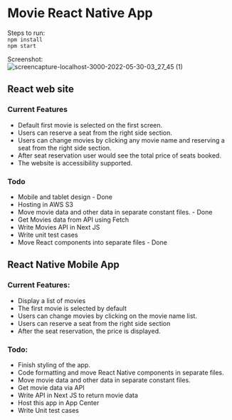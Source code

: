 # Movie React Native App

Steps to run: \
`npm install` \
`npm start` 

Screenshot: \
![screencapture-localhost-3000-2022-05-30-03_27_45 (1)](https://user-images.githubusercontent.com/2870345/170884591-670b9c00-ea40-46f7-a614-aa8fcaf44895.png)


## React web site
### Current Features
- Default first movie is selected on the first screen.
- Users can reserve a seat from the right side section.
- Users can change movies by clicking any movie name and reserving a seat from the right side section.
- After seat reservation user would see the total price of seats booked.
- The website is accessibility supported.

### Todo
- Mobile  and tablet design - Done
- Hosting in AWS S3
- Move movie data and other data in separate constant files.  - Done
- Get Movies data from API using Fetch 
- Write Movies API in Next JS
- Write unit test cases
- Move React components into separate files - Done





## React Native Mobile App

### Current Features:
- Display a list of movies
- The first movie is selected by default
- Users can change movies by clicking on the movie name list.
- Users can reserve a seat from the right side section
- After the seat reservation, the price is displayed.

### Todo:
- Finish styling of the app.
- Code formatting and move React Native components in separate files. 
- Move movie data and other data in separate constant files. 
- Get movie data via API
- Write API in Next JS to return movie data
- Host this app in App Center
- Write Unit test cases
